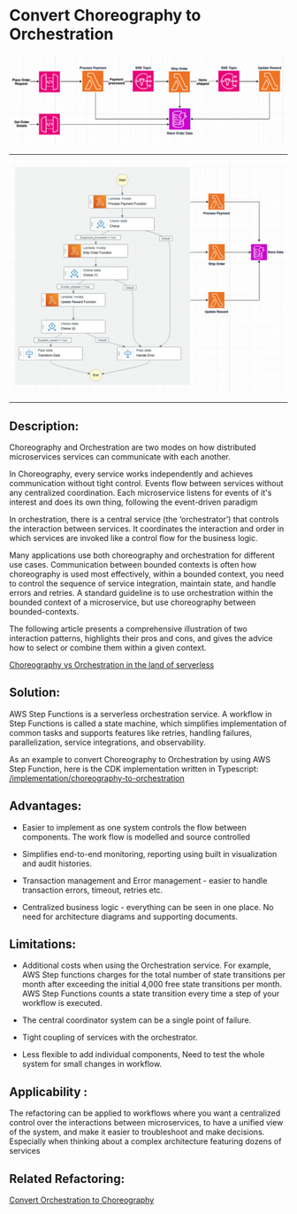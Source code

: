 # Convert Choreography to Orchestration

![](images/choreography-to-orchestration/choreography.png)

***

![](images/choreography-to-orchestration/orchestration.png)

***

## Description:

Choreography and Orchestration are two modes on how distributed microservices services can communicate with each another.

In Choreography, every service works independently and achieves communication without tight control. Events flow between services without any centralized coordination. Each microservice listens for events of it's interest and does its own thing, following the event-driven paradigm

In orchestration, there is a central service (the ‘orchestrator’) that controls the interaction between services. It coordinates the interaction and order in which services are invoked like a control flow for the business logic. 

Many applications use both choreography and orchestration for different use cases. Communication between bounded contexts is often how choreography is used most effectively, within a bounded context, you need to control the sequence of service integration, maintain state, and handle errors and retries. A standard guideline is to use orchestration within the bounded context of a microservice, but use choreography between bounded-contexts. 

The following article presents a comprehensive illustration of two interaction patterns, highlights their pros and cons, and gives the advice how to select or combine them within a given context.

[Choreography vs Orchestration in the land of serverless](https://theburningmonk.com/2020/08/choreography-vs-orchestration-in-the-land-of-serverless/)


## Solution:

AWS Step Functions is a serverless orchestration service. A workflow in Step Functions is called a state machine, which simplifies implementation of common tasks and supports features like retries, handling failures, parallelization, service integrations, and observability. 

As an example to convert Choreography to Orchestration by using AWS Step Function, here is the CDK implementation written in Typescript: [/implementation/choreography-to-orchestration](/implementation/choreography-to-orchestration)

## Advantages:

- Easier to implement as one system controls the flow between components. The work flow is modelled and source controlled

- Simplifies end-to-end monitoring, reporting using built in visualization and audit histories.
 
- Transaction management and Error management - easier to handle transaction errors, timeout, retries etc. 

- Centralized business logic - everything can be seen in one place. No need for architecture diagrams and supporting documents. 


## Limitations: 

- Additional costs when using the Orchestration service. For example, AWS Step functions charges for the total number of state transitions per month after exceeding the initial 4,000 free state transitions per month. AWS Step Functions counts a state transition every time a step of your workflow is executed. 

- The central coordinator system can be a single point of failure.  

- Tight coupling of services with the orchestrator. 

- Less flexible to add individual components, Need to test the whole system for small changes in workflow. 

## Applicability : 

The refactoring can be applied to workflows where you want a centralized control over the interactions between microservices, to have a unified view of the system, and make it easier to troubleshoot and make decisions. Especially when thinking about a complex architecture featuring dozens of services

## Related Refactoring: 

[Convert Orchestration to Choreography](patterns/choreography-to-orchestration.md)